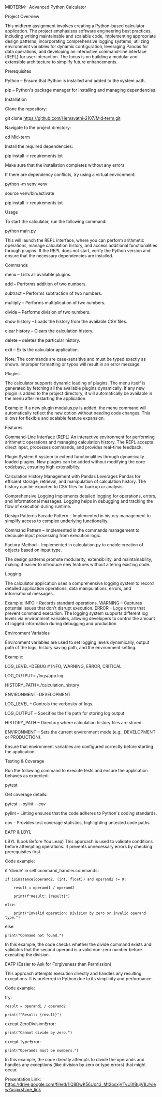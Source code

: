 MIDTERM:- Advanced Python Calculator

Project Overview

This midterm assignment involves creating a Python-based calculator application. The project emphasizes software engineering best practices, including writing maintainable and scalable code, implementing appropriate design patterns, incorporating comprehensive logging systems, utilizing environment variables for dynamic configuration, leveraging Pandas for data operations, and developing an interactive command-line interface (REPL) for user interaction. The focus is on building a modular and extensible architecture to simplify future enhancements.

Prerequisites

Python – Ensure that Python is installed and added to the system path.

pip – Python's package manager for installing and managing dependencies.

Installation

Clone the repository:

git clone https://github.com/Hemavathi-2107/Mid-term.git

Navigate to the project directory:

cd Mid-term

Install the required dependencies:

pip install -r requirements.txt

Make sure that the installation completes without any errors.

If there are dependency conflicts, try using a virtual environment:

python -m venv venv

source venv/bin/activate

pip install -r requirements.txt

Usage

To start the calculator, run the following command:

python main.py

This will launch the REPL interface, where you can perform arithmetic operations, manage calculation history, and access additional functionalities through plugins. If the REPL does not start, verify the Python version and ensure that the necessary dependencies are installed.

Commands

menu – Lists all available plugins.

add <operand1> <operand2> – Performs addition of two numbers.

subtract <operand1> <operand2> – Performs subtraction of two numbers.

multiply <operand1> <operand2> – Performs multiplication of two numbers.

divide <operand1> <operand2> – Performs division of two numbers.

show history – Loads the history from the available CSV files.

clear history – Clears the calculation history.

delete – deletes the particular history.

exit – Exits the calculator application.

Note: The commands are case-sensitive and must be typed exactly as shown. Improper formatting or typos will result in an error message.

Plugins

The calculator supports dynamic loading of plugins. The menu itself is generated by fetching all the available plugins dynamically. If any new plugin is added to the project directory, it will automatically be available in the menu after restarting the application.

Example:
If a new plugin modulus.py is added, the menu command will automatically reflect the new option without needing code changes. This allows for flexible and scalable feature expansion.

Features

Command-Line Interface (REPL)
An interactive environment for performing arithmetic operations and managing calculation history. The REPL accepts direct input, processes commands, and provides real-time feedback.

Plugin System
A system to extend functionalities through dynamically loaded plugins. New plugins can be added without modifying the core codebase, ensuring high extensibility.

Calculation History Management with Pandas
Leverages Pandas for efficient storage, retrieval, and manipulation of calculation history. The history can be exported to CSV files for backup or analysis.

Comprehensive Logging
Implements detailed logging for operations, errors, and informational messages. Logging helps in debugging and tracking the flow of execution during runtime.

Design Patterns
Facade Pattern – Implemented in history management to simplify access to complex underlying functionality.

Command Pattern – Implemented in the commands management to decouple input processing from execution logic.

Factory Method – Implemented in calculation.py to enable creation of objects based on input type.

The design patterns promote modularity, extensibility, and maintainability, making it easier to introduce new features without altering existing code.

Logging

The calculator application uses a comprehensive logging system to record detailed application operations, data manipulations, errors, and informational messages.

Example:
INFO – Records standard operations.
WARNING – Captures potential issues that don't disrupt execution.
ERROR – Logs errors that prevent command execution.
The logging system supports different log levels via environment variables, allowing developers to control the amount of logged information during debugging and production.

Environment Variables

Environment variables are used to set logging levels dynamically, output path of the logs, history saving path, and the environment setting.

Example:

LOG_LEVEL=DEBUG # INFO, WARNING, ERROR, CRITICAL

LOG_OUTPUT=./logs/app.log

HISTORY_PATH=./calculation_history

ENVIRONMENT=DEVELOPMENT

LOG_LEVEL – Controls the verbosity of logs.

LOG_OUTPUT – Specifies the file path for storing log output.

HISTORY_PATH – Directory where calculation history files are stored.

ENVIRONMENT – Sets the current environment mode (e.g., DEVELOPMENT or PRODUCTION).

Ensure that environment variables are configured correctly before starting the application.

Testing & Coverage

Run the following command to execute tests and ensure the application behaves as expected:

pytest

Get coverage details:

pytest --pylint --cov

pylint – Linting ensures that the code adheres to Python's coding standards.

cov – Provides test coverage statistics, highlighting untested code paths.

EAFP & LBYL

LBYL (Look Before You Leap)
This approach is used to validate conditions before attempting operations. It prevents unnecessary errors by checking prerequisites first.

Code example:

if 'divide' in self.command_handler.commands:

    if isinstance(operand2, (int, float)) and operand2 != 0:
    
        result = operand1 / operand2
        
        print(f"Result: {result}")
        
    else:
    
        print("Invalid operation: Division by zero or invalid operand type.")

        
else:

    print("Command not found.")
    
    
In this example, the code checks whether the divide command exists and validates that the second operand is a valid non-zero number before executing the division.

EAFP (Easier to Ask for Forgiveness than Permission)

This approach attempts execution directly and handles any resulting exceptions. It is preferred in Python due to its simplicity and performance.

Code example:


try:

    result = operand1 / operand2
    
    print(f"Result: {result}")

except ZeroDivisionError:

    print("Cannot divide by zero.")
    
except TypeError:

    print("Operands must be numbers.")
    
    
In this example, the code directly attempts to divide the operands and handles any exceptions (like division by zero or type errors) that might occur.

Presentation Link:
https://drive.google.com/file/d/1iQ8DwK56Ux43_Mt2bcxjVTvUiXBujV8J/view?usp=share_link